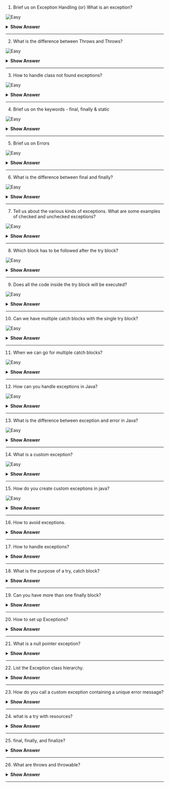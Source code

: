 1. Brief us on Exception Handling (or) What is an exception?

![Easy](https://github.com/revaturelabs/interviewquestions/blob/dev/ComplexityTags/simple%20(2).svg)

<details>
  <summary> <b>Show Answer</b></summary>
  
<blockquote>

An exception is an error event that can happen during the execution of a program and disrupts its normal flow.

Exceptions in Java can arise from different kinds of situations such as wrong data entered by the user, hardware failure, network connection failure, or a database server that is down. The code that specifies what to do in specific exception scenarios is called exception handling.

 
</blockquote>
</details>

--- 

2. What is the difference between Throws and Throws?

![Easy](https://github.com/revaturelabs/interviewquestions/blob/dev/ComplexityTags/simple%20(2).svg)

<details>
  <summary> <b>Show Answer</b></summary>
  
<blockquote>

|                                       throw                                       |                                                                          throws                                                                         |
|:---------------------------------------------------------------------------------:|:-------------------------------------------------------------------------------------------------------------------------------------------------------:|
| Used inside a method when it is required to throw an Exception logically.         | Used in the method signature when the method has some statements that can lead to exceptions                                                            |
| Used to throw an exception explicitly. It can throw only one exception at a time. | Used to declare multiple exceptions, separated by a comma. When an exception occurs, it matches with the declared ones, and throws an exception automatically |
| Syntax: throw new Exception()                                                     | Syntax: public static void writeToFile() throws Exception {}                                                                                            |

 
</blockquote>
</details>

--- 

3. How to handle class not found exceptions?

![Easy](https://github.com/revaturelabs/interviewquestions/blob/dev/ComplexityTags/simple%20(2).svg)

<details>
  <summary> <b>Show Answer</b></summary>
  
<blockquote>

Java ClassNotFoundException occurs when the application tries to load a class but Classloader is not able to find it in the classpath. It is a checked exception, so it needed to be handled.

To fix ClassNotFoundException, firstly we must go through the exception stack trace. Then,
- Make sure, you've specified the exact classpath.
- Check for classpath settings and make sure the class it’s present at runtime.
- Verify the requesting Class name is correct.
 
</blockquote>
</details>

--- 

4. Brief us on the keywords - final, finally & static 

![Easy](https://github.com/revaturelabs/interviewquestions/blob/dev/ComplexityTags/simple%20(2).svg)

<details>
  <summary> <b>Show Answer</b></summary>
  
<blockquote>

 - final is the keyword and access modifier which is used to apply restrictions on a class, method, or variable.

 - finally, the block in Java Exception Handling executes important code whether the exception occurs or not.

 - static keyword is used to create a class-level variable in java. static variables and methods are part of the class, not the instances of the class.
 
</blockquote>
</details>

--- 


5. Brief us on Errors

![Easy](https://github.com/revaturelabs/interviewquestions/blob/dev/ComplexityTags/simple%20(2).svg)

<details>
  <summary> <b>Show Answer</b></summary>
  
<blockquote>

- Errors represent irrecoverable conditions such as Java virtual machine (JVM) running out of memory, memory leaks, stack overflow errors, library incompatibility, infinite recursion, etc.

- Errors are usually beyond the control of the programmer and we should not try to handle errors.
 
</blockquote>
</details>

--- 

6. What is the difference between final and finally?

![Easy](https://github.com/revaturelabs/interviewquestions/blob/dev/ComplexityTags/simple%20(2).svg)

<details>
  <summary> <b>Show Answer</b></summary>
  
<blockquote>
 
final is a keyword and it can be used to mark a variable "unchangeable". It is used to apply restrictions on class, method and variable. A final class can't be inherited, the final method can't be overridden and the final variable value can't be changed.

Finally is a code block. It is used with a try-catch block for handling exceptions. Finally, a code block will be executed whether an exception is handled or not
 
</blockquote>
</details>

--- 

7. Tell us about the various kinds of exceptions. What are some examples of checked and unchecked exceptions?

![Easy](https://github.com/revaturelabs/interviewquestions/blob/dev/ComplexityTags/simple%20(2).svg)

<details>
  <summary> <b>Show Answer</b></summary>
  
<blockquote>
 There are 2 types of exceptions

- **Checked Exception(java.lang.Exception)** -> This exception forces the programmer to handle it at the compile time itself, until the programmer handles it, the compiler won’t allow it to run. Some of the Checked exceptions are FileNotFoundException, ClassNotFoundException,MethodNotFoundException, SQLException, etc.,

- **Unchecked Exceptions(java.lang.RuntimeException)** -> These exceptions occur at a run time, it is up to the programmer whether he wants to handle this or not, if he doesn’t handle it, it will lead to abnormal termination. Some of the unchecked exceptions are ArithmeticException, NullPointerException,ArrayIndexOutOfBoundException, etc.,
 
</blockquote>
</details>

--- 


8. Which block has to be followed after the try block?

![Easy](https://github.com/revaturelabs/interviewquestions/blob/dev/ComplexityTags/simple%20(2).svg)

<details><summary> <b> Show Answer</b></summary>
	
> catch or finally block.
	
</details>

---

9. Does all the code inside the try block will be executed?

![Easy](https://github.com/revaturelabs/interviewquestions/blob/dev/ComplexityTags/simple%20(2).svg)

<details><summary><b> Show Answer</b></summary>
	
> Whenever an exception is occurred in the try block, the rest of the code after the exception occurs line will not be executed.
	
</details>

---

10. Can we have multiple catch blocks with the single try block?

![Easy](https://github.com/revaturelabs/interviewquestions/blob/dev/ComplexityTags/simple%20(2).svg)

<details><summary> <b> Show Answer</b></summary>	
<blockquote>

yes, we can have multiple catch blocks with the single try block. 


Important Rule: The order of the catch block must be from most specific to most general one i.e. catch for ArithmeticException must come before catching for Exception.
	
</blockquote>
</details>

---

11. When we can go for multiple catch blocks? 

![Easy](https://github.com/revaturelabs/interviewquestions/blob/dev/ComplexityTags/simple%20(2).svg)

<details>
  <summary> <b>Show Answer</b></summary>
  
<blockquote>
 
- When our program uses various concepts like an array, file handling, database, etc. at the same time and each of them may throw exceptions due to one reason or another. 
- To catch the generic exception we simply use 'Exception' in the catch block parameter and it can catch every exception like ArrayIndexOutOfBound, FileNotFound, etc. But the problem with this is we are not catching the specific exception.

</blockquote>
</details>

--- 

12. How can you handle exceptions in Java?

![Easy](https://github.com/revaturelabs/interviewquestions/blob/dev/ComplexityTags/simple%20(2).svg)

<details>
  <summary> <b>Show Answer</b></summary>
  
<blockquote>
 
 We can handle exceptions using

 1. try, catch, and finally block
 2. throw, throws
 
</blockquote>
</details>

--- 

13. What is the difference between exception and error in Java?

![Easy](https://github.com/revaturelabs/interviewquestions/blob/dev/ComplexityTags/simple%20(2).svg)

<details>
  <summary> <b>Show Answer</b></summary>
  
<blockquote>
 
 Errors happen while an application is running. For instance, an Out of Memory Error occurs in case the JVM runs out of memory. On the other hand, exceptions are mainly caused by the application. For instance, Null Pointer Exception happens when an app tries to get through a null object.
 
</blockquote>
</details>

--- 

14. What is a custom exception?

![Easy](https://github.com/revaturelabs/interviewquestions/blob/dev/ComplexityTags/simple%20(2).svg)

<details>
  <summary> <b>Show Answer</b></summary>
  
<blockquote>
 
Java allows us to create our exception based on our needs known as a custom exception or user-defined exception.
 
</blockquote>
</details>

--- 

15. How do you create custom exceptions in java?

![Easy](https://github.com/revaturelabs/interviewquestions/blob/dev/ComplexityTags/simple%20(2).svg)

<details>
  <summary> <b>Show Answer</b></summary>
  
<blockquote>
 
To create a custom exception, we have to extend the Exception class.

Example: 

```java
public class IncorrectUserNameException extends Exception { 
    public IncorrectUserNameException(String errorMessage) {
        super(errorMessage);
    }
}
```
 
</blockquote>
</details>

---

16. How to avoid exceptions.

<details><summary><b> Show Answer</b></summary>
  
<blockquote>

To avoid exception exception in java you can :

1. Check for null values: Whenever you are working with an object, check whether it is null before using it. This can help to avoid NullPointerExceptions.

2. Use try-catch blocks: Use try-catch blocks to catch exceptions and handle them gracefully. This can help to prevent your program from crashing and provide a more user-friendly experience.

3. Validate input: Validate user input and make sure it conforms to the expected format. This can help to avoid exceptions caused by invalid input.

4. Use conditional statements: Use conditional statements, such as if-else and switch statements, to check for potential problems before executing code that may cause exceptions.

</blockquote>

</details>

---

17. How to handle exceptions?

<details><summary><b> Show Answer</b></summary>
  
<blockquote>

In Java, exceptions are a way to handle errors and unexpected situations that occur during program execution. To handle exceptions in Java, you can use a try-catch block. Here's how it works:

1. The code that might throw an exception is placed inside a try block.
2. If an exception occurs in the try block, the program jumps to the catch block.
3. The catch block contains code that handles the exception. It can print an error message or take other actions to recover from the error.

</blockquote>

</details>

---

18. What is the purpose of a try, catch block?

<details><summary><b> Show Answer</b></summary>
  
<blockquote>

The `try-catch` block in Java is used to handle exceptions that may occur during the execution of a program.

The `try` block contains the code that may throw an exception. If an exception is thrown within the `try` block, the code execution is immediately transferred to the catch block.

The `catch` block contains the code that handles the exception. It specifies the type of exception that it can handle and what should be done when an exception of that type occurs. Multiple catch blocks can be used to handle different types of exceptions.

The `try-catch` block helps to prevent the program from crashing when an unexpected error occurs and continue its execution.

</blockquote>

</details>

---

19. Can you have more than one finally block?

<details><summary><b> Show Answer</b></summary>
  
<blockquote>

No, In Java we can not have more the one finally block for one try block.

</blockquote>

</details>

---

20. How to set up Exceptions? 

<details><summary><b> Show Answer</b></summary>
  
<blockquote>

To set up exceptions in Java, you need to follow these steps:

1. Identify the code that can potentially throw an exception.
2. Wrap the code that can throw an exception in a try block.
3. Immediately after the try block, add one or more catch blocks that handle any exceptions thrown by the code in the try block.
4. If necessary, add a finally block after the catch block.

</blockquote>

</details>

---

21. What is a null pointer exception?

<details><summary><b> Show Answer</b></summary>
  
<blockquote>

A null pointer exception is a common runtime exception that occurs when a program tries to use a null reference.

Null pointer exceptions can occur in various situations, such as when trying to call a method or access a property on a null reference, when trying to iterate over a null collection.

To avoid null pointer exceptions we can check for null references before attempting to use them and handle them appropriately by throwing a different exception.

</blockquote>

</details>

---

22. List the Exception class hierarchy.

<details><summary><b> Show Answer</b></summary>
  
<blockquote>

In Java, the Exception class hierarchy is a tree-like structure of classes that represent various types of exceptions. At the top of the hierarchy is the `Throwable` class, which is the superclass of all exceptions and errors. The `Throwable` class has two subclasses: `Error` and `Exception`.

The `Error` class represents problems that are typically beyond the control of the program.

The `Exception` class represents problems that can be caught and handled by the program. The `Exception` class has several subclasses that represent different types of exceptions, including `RuntimeException`, `IOException`, `SQLException`, and `ClassNotFoundException`.

The `RuntimeException` class have subclasses, like `NullPointerException` or `ArrayIndexOutOfBoundsException`. The `IOException` class have subclasses, like ` FileNotFoundException` or `SocketException`.

</blockquote>

</details>

---

23. How do you call a custom exception containing a unique error message?

<details><summary><b> Show Answer</b></summary>
  
<blockquote>

To call a custom exception containing a unique error message, you need to create the custom exception class that extends the `Exception` or `RuntimeException` class and override its constructors to accept the custom error message.

Here is an example,

```java

public class MyException extends Exception {

    public MyException(String message) {
        super(message);
    }
    
}

```
To throw the MyException with a custom error message, you can simply create a new instance of the MyException class and pass the error message to its constructor, like below:

```java
throw new MyException("This is a custom error message.");
```

</blockquote>

</details>

---

24. what is a try with resources?

<details><summary><b> Show Answer</b></summary>
  
<blockquote>

A try-with-resources statement in Java is a way to declare one or more resources that will be automatically closed at the end of the statement.

Before try with resources, it was necessary to manually manage and release resources such as file streams, network connections, and database connections within a finally block. This approach was error-prone and could lead to resource leaks or errors in handling exceptions.

With try with resources, you can declare one or more resources in the parentheses of the statement. The resources are initialized before the try block begins, and are automatically closed when the try block ends, even if an exception is thrown.

The syntax of a try-with-resources block is as follows:

```java
try (ResourceType resource1 = new ResourceType(); ResourceType resource2 = new ResourceType()) {
    // code that uses the resources
} catch (ExceptionType e) {
    // exception handling code
} finally {
    // any necessary cleanup code
}

```

</blockquote>

</details>

---

25. final, finally, and finalize?

<details><summary><b> Show Answer</b></summary>
  
<blockquote>


In Java, `final`, `finally`, and `finalize` are three different keywords that serve different purposes.

`final` is a keyword that can be applied to variables, methods, and classes. When applied to a variable, it indicates that the value of the variable cannot be changed once it has been assigned. When applied to a method, it indicates that the method cannot be overridden by subclasses. When applied to a class, it indicates that the class cannot be subclassed.

`finally` is a block of code that is used in exception handling. The code in the finally block is executed whether an exception is thrown or not.

`finalize` is a method that is called by the garbage collector on an object when it determines that there are no more references to the object in the program. It is used to perform any final cleanup operations on the object before it is destroyed. 

</blockquote>

</details>

---

26. What are throws and throwable?

<details><summary><b> Show Answer</b></summary>
  
<blockquote>



</blockquote>

</details>

---
